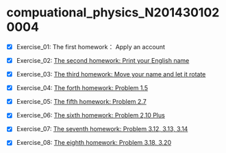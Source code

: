 # compuational_physics_N2014301020004

- [x] Exercise_01: The first homework： Apply an account 

- [x] Exercise_02: [The second homework: Print your English name](https://www.zybuluo.com/zy-0815/note/502553)

- [x] Exercise_03: [The third homework: Move your name and let it rotate](https://www.zybuluo.com/zy-0815/note/511906)

- [x] Exercise_04: [The forth homework: Problem 1.5](https://www.zybuluo.com/zy-0815/note/519269)

- [x] Exercise_05: [The fifth homework: Problem 2.7](https://www.zybuluo.com/zy-0815/note/532815)

- [x] Exercise_06: [The sixth homework: Problem 2,10 Plus](https://www.zybuluo.com/zy-0815/note/540141)

- [x] Exercise_07: [The seventh homework: Problem 3.12, 3.13, 3.14](https://www.zybuluo.com/zy-0815/note/555610)

- [x] Exercise_08: [The eighth homework: Problem 3.18, 3.20](https://www.zybuluo.com/zy-0815/note/565372)
